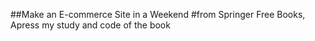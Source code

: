 ##Make an E-commerce Site in a Weekend
#from Springer Free Books, Apress
my study and code of the book

